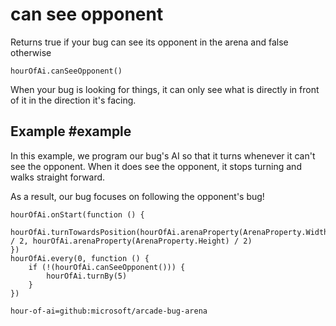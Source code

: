 # can see opponent

Returns true if your bug can see its opponent in the arena and false otherwise

```sig
hourOfAi.canSeeOpponent()
```

When your bug is looking for things, it can only see what is directly in front of it in the direction it's facing. 


## Example #example

In this example, we program our bug's AI so that it turns whenever it can't see the opponent. When it does see the opponent, it stops turning and walks straight forward.

As a result, our bug focuses on following the opponent's bug!

```blocks
hourOfAi.onStart(function () {
    hourOfAi.turnTowardsPosition(hourOfAi.arenaProperty(ArenaProperty.Width) / 2, hourOfAi.arenaProperty(ArenaProperty.Height) / 2)
})
hourOfAi.every(0, function () {
    if (!(hourOfAi.canSeeOpponent())) {
        hourOfAi.turnBy(5)
    }
})

```

```package
hour-of-ai=github:microsoft/arcade-bug-arena
```